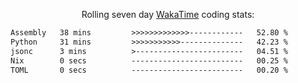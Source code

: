 <p align="center">Rolling seven day <a href="https://wakatime.com/@syrkis"/>WakaTime</a> coding stats:</p>
<!--START_SECTION:waka-->

```txt
Assembly   38 mins         >>>>>>>>>>>>>------------   52.80 %
Python     31 mins         >>>>>>>>>>>--------------   42.23 %
jsonc      3 mins          >------------------------   04.51 %
Nix        0 secs          -------------------------   00.25 %
TOML       0 secs          -------------------------   00.20 %
```

<!--END_SECTION:waka-->
